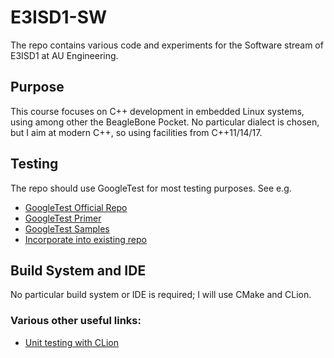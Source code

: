 # E3ISD1-SW
The repo contains various code and experiments for the Software stream of E3ISD1 at AU Engineering.

## Purpose
This course focuses on C++ development in embedded Linux systems, using among other the BeagleBone Pocket. No particular dialect is chosen, but I aim at modern C++, so using facilities from C++11/14/17.

## Testing
The repo should use GoogleTest for most testing purposes. See e.g.
* [GoogleTest Official Repo](https://github.com/google/googletest)
* [GoogleTest Primer](https://github.com/google/googletest/blob/master/googletest/docs/primer.md)
* [GoogleTest Samples](https://github.com/google/googletest/blob/master/googletest/docs/samples.md)
* [Incorporate into existing repo](https://github.com/google/googletest/tree/master/googletest#incorporating-into-an-existing-cmake-project)


## Build System and IDE
No particular build system or IDE is required; I will use CMake and CLion.

### Various other useful links:
* [Unit testing with CLion](https://www.jetbrains.com/help/clion/unit-testing-tutorial.html)
